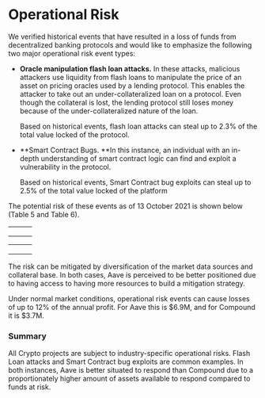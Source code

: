 # Operational Risk

We verified historical events that have resulted in a loss of funds from decentralized banking protocols and would like to emphasize the following two major operational risk event types:

*   **Oracle manipulation flash loan attacks.** In these attacks, malicious attackers use liquidity from flash loans to manipulate the price of an asset on pricing oracles used by a lending protocol. This enables the attacker to take out an under-collateralized loan on a protocol. Even though the collateral is lost, the lending protocol still loses money because of the under-collateralized nature of the loan.

    Based on historical events, flash loan attacks can steal up to 2.3% of the total value locked of the protocol.
*   **Smart Contract Bugs. **In this instance, an individual with an in-depth understanding of smart contract logic can find and exploit a vulnerability in the protocol.

    Based on historical events, Smart Contract bug exploits can steal up to 2.5% of the total value locked of the platform

The potential risk of these events as of 13 October 2021 is shown below (Table 5 and Table 6).

|   |   |   |
| - | - | - |
|   |   |   |
|   |   |   |
|   |   |   |

|   |   |   |
| - | - | - |
|   |   |   |
|   |   |   |
|   |   |   |

The risk can be mitigated by diversification of the market data sources and collateral base. In both cases, Aave is perceived to be better positioned due to having access to having more resources to build a mitigation strategy.&#x20;

Under normal market conditions, operational risk events can cause losses of up to 12% of the annual profit. For Aave this is $6.9M, and for Compound it is $3.7M.

### Summary&#x20;

All Crypto projects are subject to industry-specific operational risks. Flash Loan attacks and Smart Contract bug exploits are common examples. In both instances, Aave is better situated to respond than Compound due to a proportionately higher amount of assets available to respond compared to funds at risk.
